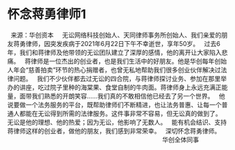 # 怀念蒋勇律师1

 
来源：华创资本
 
 
无讼网络科技创始人、天同律师事务所创始人、我们亲爱的朋友蒋勇律师，因突发疾病于2021年6月22日下午不幸逝世，享年50岁。
 
过去6年，我们和蒋律师及他带领的无讼团队建立了深厚的感情，他的离开让大家陷入悲痛。
 
蒋律师是一位杰出的创业者，也是我们生活中的好朋友。他是华创每年创始人年会“慈善拍卖”环节的热心捐赠者，也曾无私地帮助我们很多创业伙伴解决过法律问题。
 
我们不少伙伴都去过无讼的四合院，与蒋律师探讨业务、参加在那里举办的讲座，吃过院子里种的海棠果、食堂自制的牛肉面。蒋律师身上永远充满正能量，面带我们熟悉的开朗笑容……我们真的不敢相信他已经去了另一个世界。
 
他说要做一个法务服务的平台，既帮助律师们不断精进，也让法务普惠、让每一个普通人都能在无讼得到所需的法律服务。这件事非常不容易，但无讼真的做到了。
 
无讼是他的理想、他的热爱；因为无讼，他影响了无数人。
 
能有机会结识、支持蒋律师这样的创业者，做他的朋友，我们感到非常荣幸。
 
深切怀念蒋勇律师。 
                                                                                            
华创全体同事


